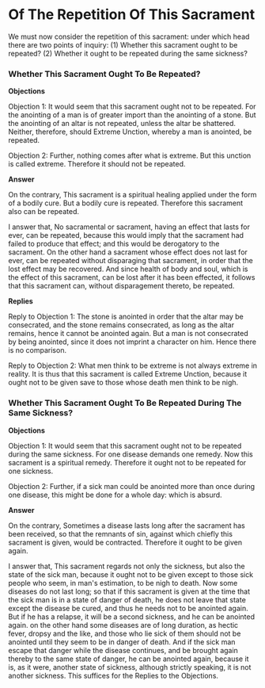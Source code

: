 # Of The Repetition Of This Sacrament

We must now consider the repetition of this sacrament: under which head there are two points of inquiry:
(1) Whether this sacrament ought to be repeated?
(2) Whether it ought to be repeated during the same sickness?
### Whether This Sacrament Ought To Be Repeated?

**Objections**

Objection 1: It would seem that this sacrament ought not to be repeated. For the anointing of a man is of greater import than the anointing of a stone. But the anointing of an altar is not repeated, unless the altar be shattered. Neither, therefore, should Extreme Unction, whereby a man is anointed, be repeated.

Objection 2: Further, nothing comes after what is extreme. But this unction is called extreme. Therefore it should not be repeated.

**Answer**

On the contrary, This sacrament is a spiritual healing applied under the form of a bodily cure. But a bodily cure is repeated. Therefore this sacrament also can be repeated.

I answer that, No sacramental or sacrament, having an effect that lasts for ever, can be repeated, because this would imply that the sacrament had failed to produce that effect; and this would be derogatory to the sacrament. On the other hand a sacrament whose effect does not last for ever, can be repeated without disparaging that sacrament, in order that the lost effect may be recovered. And since health of body and soul, which is the effect of this sacrament, can be lost after it has been effected, it follows that this sacrament can, without disparagement thereto, be repeated.

**Replies**

Reply to Objection 1: The stone is anointed in order that the altar may be consecrated, and the stone remains consecrated, as long as the altar remains, hence it cannot be anointed again. But a man is not consecrated by being anointed, since it does not imprint a character on him. Hence there is no comparison.

Reply to Objection 2: What men think to be extreme is not always extreme in reality. It is thus that this sacrament is called Extreme Unction, because it ought not to be given save to those whose death men think to be nigh.
### Whether This Sacrament Ought To Be Repeated During The Same Sickness?

**Objections**

Objection 1: It would seem that this sacrament ought not to be repeated during the same sickness. For one disease demands one remedy. Now this sacrament is a spiritual remedy. Therefore it ought not to be repeated for one sickness.

Objection 2: Further, if a sick man could be anointed more than once during one disease, this might be done for a whole day: which is absurd.

**Answer**

On the contrary, Sometimes a disease lasts long after the sacrament has been received, so that the remnants of sin, against which chiefly this sacrament is given, would be contracted. Therefore it ought to be given again.

I answer that, This sacrament regards not only the sickness, but also the state of the sick man, because it ought not to be given except to those sick people who seem, in man's estimation, to be nigh to death. Now some diseases do not last long; so that if this sacrament is given at the time that the sick man is in a state of danger of death, he does not leave that state except the disease be cured, and thus he needs not to be anointed again. But if he has a relapse, it will be a second sickness, and he can be anointed again. on the other hand some diseases are of long duration, as hectic fever, dropsy and the like, and those who lie sick of them should not be anointed until they seem to be in danger of death. And if the sick man escape that danger while the disease continues, and be brought again thereby to the same state of danger, he can be anointed again, because it is, as it were, another state of sickness, although strictly speaking, it is not another sickness. This suffices for the Replies to the Objections.
